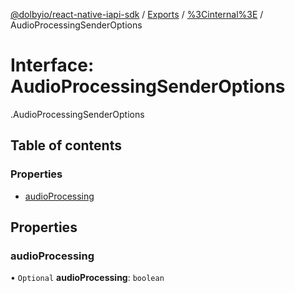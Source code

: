 [@dolbyio/react-native-iapi-sdk](../README.md) / [Exports](../modules.md) / [%3Cinternal%3E](../modules/_internal_.md) / AudioProcessingSenderOptions

# Interface: AudioProcessingSenderOptions

[<internal>](../modules/_internal_.md).AudioProcessingSenderOptions

## Table of contents

### Properties

- [audioProcessing](_internal_.AudioProcessingSenderOptions.md#audioprocessing)

## Properties

### audioProcessing

• `Optional` **audioProcessing**: `boolean`
